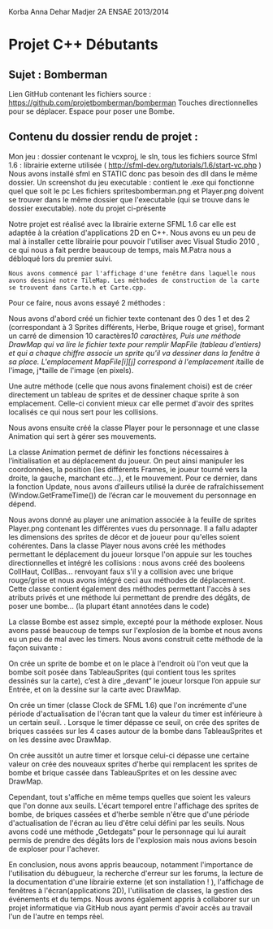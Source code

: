 Korba Anna
Dehar Madjer
2A ENSAE 2013/2014

Projet C++ Débutants
====================

Sujet : Bomberman
-----------------

Lien GitHub contenant les fichiers source : https://github.com/projetbomberman/bomberman
Touches directionnelles pour se déplacer.
Espace pour poser une Bombe.


Contenu du dossier rendu de projet :
------------------------------------

Mon jeu : dossier contenant le vcxproj, le sln, tous les fichiers source
Sfml 1.6 : librairie externe utilisée ( http://sfml-dev.org/tutorials/1.6/start-vc.php )
Nous avons installé sfml en STATIC donc pas besoin des dll dans le même dossier.
Un screenshot du jeu
executable : contient le .exe qui fonctionne quel que soit le pc
Les fichiers spritesbomberman.png et Player.png doivent se trouver dans le même dossier que l'executable (qui se trouve dans le dossier executable).
note du projet ci-présente

Notre projet est réalisé avec la librairie externe SFML 1.6 car elle est adaptée à la création
d'applications 2D en C++.
Nous avons eu un peu de mal à installer cette librairie pour pouvoir l'utiliser avec Visual
Studio 2010 , ce qui nous a fait perdre beaucoup de temps, mais M.Patra nous a débloqué lors du
premier suivi.

	Nous avons commencé par l'affichage d'une fenêtre dans laquelle nous avons dessiné notre TileMap. Les méthodes de construction de la carte se trouvent dans Carte.h et Carte.cpp.

Pour ce faire, nous avons essayé 2 méthodes :

Nous avons d'abord créé un fichier texte contenant des 0 des 1 et des 2 (correspondant à 3 Sprites différents, Herbe, Brique rouge et grise), formant un carré de dimension 10 caractères*10 caractères, Puis une méthode DrawMap qui va lire le fichier texte pour remplir MapFile (tableau d’entiers) et qui a chaque chiffre associe un sprite qu'il va dessiner dans la fenêtre à sa place. L'emplacement MapFile[i][j] correspond à l'emplacement i*taille de l'image, j*taille de l'image (en pixels).

Une autre méthode (celle que nous avons finalement choisi) est de créer directement un tableau de sprites et de dessiner chaque sprite à son emplacement. Celle-ci convient mieux car elle permet d'avoir des sprites localisés ce qui nous sert pour les collisions.

Nous avons ensuite créé la classe Player pour le personnage et une classe Animation qui sert à gérer ses mouvements.

La classe Animation permet de définir les fonctions nécessaires à l’initialisation et au déplacement du joueur. On peut ainsi manipuler les coordonnées, la position (les différents Frames, ie joueur tourné vers la droite, la gauche, marchant etc…), et le mouvement. Pour ce dernier, dans la fonction Update, nous avons d’ailleurs utilisé la durée de rafraîchissement (Window.GetFrameTime()) de l’écran car le mouvement du personnage en dépend.

Nous avons donné au player une animation associée à la feuille de sprites Player.png contenant les différentes vues du personnage. Il a fallu adapter les dimensions des sprites de décor et de joueur pour qu'elles soient cohérentes. Dans la classe Player nous avons créé les méthodes permettant le déplacement du joueur lorsque l'on appuie sur les touches directionnelles et intégré les collisions : nous avons créé des booleens CollHaut, CollBas...  renvoyant faux s'il y a collision avec une brique rouge/grise et nous avons intégré ceci aux méthodes de déplacement.
Cette classe contient également des méthodes permettant l'accès à ses atributs privés et une méthode lui permettant de prendre des dégâts, de poser une bombe... (la plupart étant annotées dans le code)


La classe Bombe est assez simple, excepté pour la méthode exploser. Nous avons passé beaucoup de temps sur l'explosion de la bombe et nous avons eu un peu de mal avec les timers. Nous avons construit cette méthode de la façon suivante :

On crée un sprite de bombe et on le place à l'endroit où l'on veut que la bombe soit posée dans TableauSprites (qui contient tous les sprites dessinés sur la carte), c’est à dire „devant“ le joueur lorsque l’on appuie sur Entrée, et on la dessine sur la carte avec DrawMap.

On crée un timer (classe Clock de SFML 1.6) que l'on incrémente d'une période d'actualisation de l'écran tant que la valeur du timer est inférieure à un certain seuil.
.
Lorsque le timer dépasse ce seuil, on crée des sprites de briques cassées sur les 4 cases autour de la bombe dans TableauSprites et on les dessine avec DrawMap.

On crée aussitôt un autre timer et lorsque celui-ci dépasse une certaine valeur on crée des nouveaux sprites d'herbe qui remplacent les sprites de bombe et brique cassée dans TableauSprites et on les dessine avec DrawMap.

Cependant, tout s'affiche en même temps quelles que soient les valeurs que l'on donne aux seuils. L'écart temporel entre l'affichage des sprites de bombe, de briques cassées et d'herbe semble n'être que d'une période d'actualisation de l'écran au lieu d'être celui défini par les seuils. Nous avons codé une méthode „Getdegats“ pour le personnage qui lui aurait permis de prendre des dégâts lors de l'explosion mais nous avions besoin de exploser pour l'achever.


En conclusion, nous avons appris beaucoup, notamment l'importance de l'utilisation du débugueur, la recherche d'erreur sur les forums, la lecture de la documentation d'une librairie externe (et son installation ! ), l'affichage de fenêtres à l'écran(applications 2D), l'utilisation de classes, la gestion des événements et du temps. Nous avons également appris à collaborer sur un projet informatique via GitHub nous ayant permis d'avoir accès au travail l'un de l'autre en temps réel.
